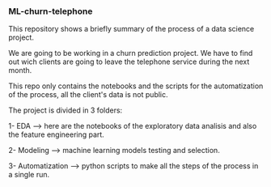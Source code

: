 ### ML-churn-telephone

This repository shows a briefly summary of the process of a data science project.

We are going to be working in a churn prediction project. We have to find out wich clients are going to leave the telephone service during the next month.

This repo only contains the notebooks and the scripts for the automatization of the process, all the client's data is not public.

The project is divided in 3 folders:

1- EDA --> here are the notebooks of the exploratory data analisis and also the feature engineering part.

2- Modeling --> machine learning models testing and selection.

3- Automatization --> python scripts to make all the steps of the process in a single run.
